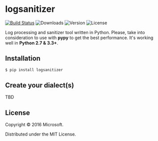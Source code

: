 # logsanitizer

[![Build Status](https://travis-ci.org/wunderlist/logsanitizer.svg)](https://travis-ci.org/wunderlist/logsanitizer)
![Downloads](https://img.shields.io/pypi/dm/logsanitizer.svg)
![Version](https://img.shields.io/pypi/v/logsanitizer.svg)
![License](https://img.shields.io/pypi/l/logsanitizer.svg)

Log processing and sanitizer tool written in Python. Please, take into consideration to use with **pypy** to get the best performance. It's working well in **Python 2.7 & 3.3+**.

## Installation

```bash
$ pip install logsanitizer
```

## Create your dialect(s)

TBD

## License

Copyright © 2016 Microsoft.

Distributed under the MIT License.

